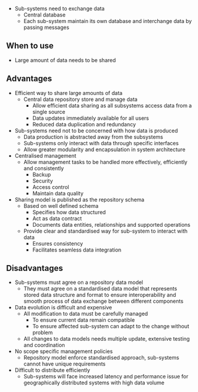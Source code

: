 - Sub-systems need to exchange data
	- Central database
	- Each sub-system maintain its own database and interchange data by passing messages

## When to use
- Large amount of data needs to be shared

## Advantages
- Efficient way to share large amounts of data
	- Central data repository store and manage data
		- Allow efficient data sharing as all subsystems access data from a single source
		- Data updates immediately available for all users
		- Reduced data duplication and redundancy
- Sub-systems need not to be concerned with how data is produced
	- Data production is abstracted away from the subsystems
	- Sub-systems only interact with data through specific interfaces
	- Allow greater modularity and encapsulation in system architecture
- Centralised management
	- Allow management tasks to be handled more effectively, efficiently and consistently
		- Backup
		- Security
		- Access control
		- Maintain data quality
- Sharing model is published as the repository schema
	- Based on well defined schema
		- Specifies how data structured
		- Act as data contract
		- Documents data entities, relationships and supported operations
	- Provide clear and standardised way for sub-system to interact with data
		- Ensures consistency
		- Facilitates seamless data integration

## Disadvantages
- Sub-systems must agree on a repository data model
	- They must agree on a standardised data model that represents stored data structure and format to ensure interoperability and smooth process of data exchange between different components
- Data evolution is difficult and expensive
	- All modification to data must be carefully managed
		- To ensure current data remain compatible
		- To ensure affected sub-system can adapt to the change without problem
	- All changes to data models needs multiple update, extensive testing and coordination
- No scope specific management policies
	- Repository model enforce standardised approach, sub-systems cannot have unique requirements
- Difficult to distribute efficiently
	- Sub-systems will face increased latency and performance issue for geographically distributed systems with high data volume

